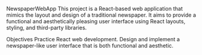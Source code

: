 NewspaperWebApp
This project is a React-based web application that mimics the layout and design of a traditional newspaper. It aims to provide a functional and aesthetically pleasing user interface using React layouts, styling, and third-party libraries.

Objectives
Practice React web development.
Design and implement a newspaper-like user interface that is both functional and aesthetic.

